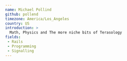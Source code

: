 ```yaml
---
name: Michael Pollind
github: pollend
timezone: America/Los_Angeles
country: US
introduction: >
  Math, Physics and The more niche bits of Terasology
fields:
 - Rails
 - Programming
 - Signalling
---
```

